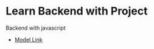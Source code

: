 # Learn Backend with Project

Backend with javascript

- [Model Link](https://app.eraser.io/workspace/YtPqZ1VogxGy1jzIDkzj)